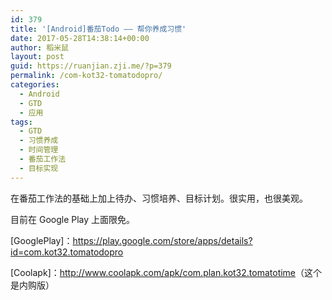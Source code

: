 ```yaml
---
id: 379
title: '[Android]番茄Todo —— 帮你养成习惯'
date: 2017-05-28T14:38:14+00:00
author: 稻米鼠
layout: post
guid: https://ruanjian.zji.me/?p=379
permalink: /com-kot32-tomatodopro/
categories:
  - Android
  - GTD
  - 应用
tags:
  - GTD
  - 习惯养成
  - 时间管理
  - 番茄工作法
  - 目标实现
---
```

在番茄工作法的基础上加上待办、习惯培养、目标计划。很实用，也很美观。

目前在 Google Play 上面限免。

[GooglePlay]：<https://play.google.com/store/apps/details?id=com.kot32.tomatodopro>

[Coolapk]：<http://www.coolapk.com/apk/com.plan.kot32.tomatotime>（这个是内购版）